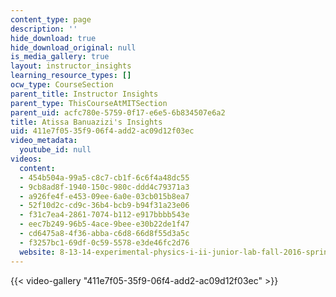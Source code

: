 ```yaml
---
content_type: page
description: ''
hide_download: true
hide_download_original: null
is_media_gallery: true
layout: instructor_insights
learning_resource_types: []
ocw_type: CourseSection
parent_title: Instructor Insights
parent_type: ThisCourseAtMITSection
parent_uid: acfc780e-5759-0f17-e6e5-6b834507e6a2
title: Atissa Banuazizi's Insights
uid: 411e7f05-35f9-06f4-add2-ac09d12f03ec
video_metadata:
  youtube_id: null
videos:
  content:
  - 454b504a-99a5-c8c7-cb1f-6c6f4a48dc55
  - 9cb8ad8f-1940-150c-980c-ddd4c79371a3
  - a926fe4f-e453-09ee-6a0e-03cb015b8ea7
  - 52f10d2c-cd9c-36b4-bcb9-b94f31a23e06
  - f31c7ea4-2861-7074-b112-e917bbbb543e
  - eec7b249-96b5-4ace-9bee-e30b22de1f47
  - cd6475a8-4f36-abba-c6d8-66d8f55d3a5c
  - f3257bc1-69df-0c59-5578-e3de46fc2d76
  website: 8-13-14-experimental-physics-i-ii-junior-lab-fall-2016-spring-2017
---
```



{{< video-gallery "411e7f05-35f9-06f4-add2-ac09d12f03ec" >}}

